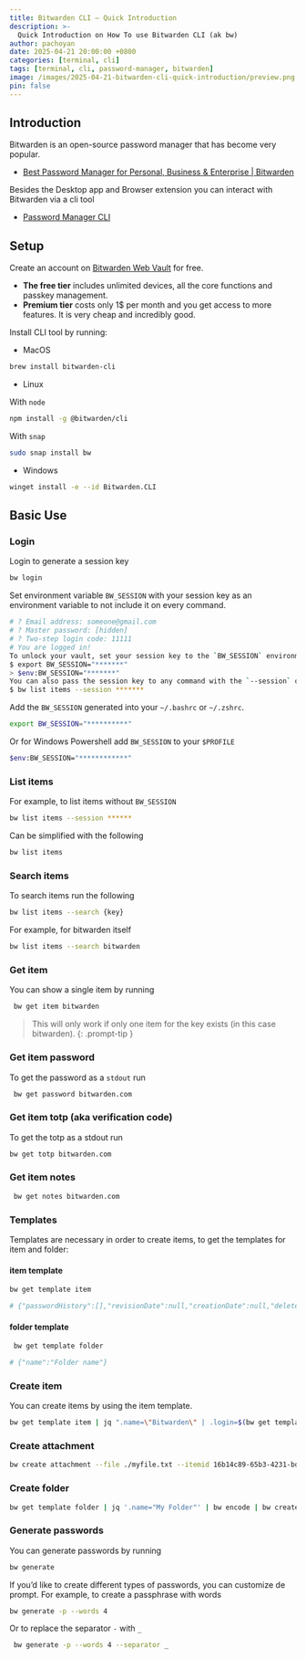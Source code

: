 ```yaml
---
title: Bitwarden CLI — Quick Introduction
description: >-
  Quick Introduction on How To use Bitwarden CLI (ak bw)
author: pachoyan
date: 2025-04-21 20:00:00 +0800
categories: [terminal, cli]
tags: [terminal, cli, password-manager, bitwarden]
image: /images/2025-04-21-bitwarden-cli-quick-introduction/preview.png
pin: false
---
```


## Introduction

Bitwarden is an open-source password manager that has become very popular.

- [Best Password Manager for Personal, Business & Enterprise | Bitwarden](https://bitwarden.com/)

Besides the Desktop app and Browser extension you can interact with Bitwarden via a cli tool

- [Password Manager CLI](https://bitwarden.com/help/cli/)

## Setup

Create an account on [Bitwarden Web Vault](https://vault.bitwarden.com/#/register?layout=default) for free.

- **The free tier** includes unlimited devices, all the core functions and passkey management.
- **Premium tier** costs only 1$ per month and you get access to more features. It is very cheap and incredibly good.

Install CLI tool by running:

- MacOS

```bash
brew install bitwarden-cli
```

- Linux

With `node`

```bash
npm install -g @bitwarden/cli
```

With `snap`

```bash
sudo snap install bw
```

- Windows

```bash
winget install -e --id Bitwarden.CLI
```

## Basic Use

### Login

Login to generate a session key

```bash
bw login
```

Set environment variable `BW_SESSION` with your session key as an environment variable to not include it on every command.

```bash
# ? Email address: someone@gmail.com
# ? Master password: [hidden]
# ? Two-step login code: 11111
# You are logged in!
To unlock your vault, set your session key to the `BW_SESSION` environment variable. ex:
$ export BW_SESSION="*******"
> $env:BW_SESSION="*******"
You can also pass the session key to any command with the `--session` option. ex:
$ bw list items --session *******
```
Add the `BW_SESSION` generated into your `~/.bashrc` or `~/.zshrc`.

```bash
export BW_SESSION="**********"
```

Or for Windows Powershell add `BW_SESSION` to your `$PROFILE`

```bash
$env:BW_SESSION="************"
```

### List items

For example, to list items without `BW_SESSION`

```bash
bw list items --session ******
```

Can be simplified with the following

```bash
bw list items
```

### Search items

To search items run the following

```bash
bw list items --search {key}
```

For example, for bitwarden itself

```bash
bw list items --search bitwarden
```

### Get item

You can show a single item by running

```bash
 bw get item bitwarden
```

<!-- markdownlint-capture -->
<!-- markdownlint-disable -->
> This will only work if only one item for the key exists (in this case bitwarden).
{: .prompt-tip }
<!-- markdownlint-restore -->

### Get item password

To get the password as a `stdout` run

```bash
 bw get password bitwarden.com
 ```

 ### Get item totp (aka verification code)

 To get the totp as a stdout run

 ```bash
bw get totp bitwarden.com
 ```

 ### Get item notes

```bash
 bw get notes bitwarden.com
```

### Templates

Templates are necessary in order to create items, to get the templates for item and folder:

#### item template

```bash
bw get template item

# {"passwordHistory":[],"revisionDate":null,"creationDate":null,"deletedDate":null,"organizationId":null,"collectionIds":null,"folderId":null,"type":1,"name":"Item name","notes":"Some notes about this item.","favorite":false,"fields":[],"login":null,"secureNote":null,"card":null,"identity":null,"reprompt":0}
```

#### folder template

```bash
 bw get template folder

# {"name":"Folder name"}
```

### Create item

You can create items by using the item template.

```bash
bw get template item | jq ".name=\"Bitwarden\" | .login=$(bw get template item.login | jq '.username="username" | .password="mypassword"')" | bw encode | bw create item
```

### Create attachment

```bash
bw create attachment --file ./myfile.txt --itemid 16b14c89-65b3-4231-bd2b-15051a6d8g77
```

### Create folder

```bash
bw get template folder | jq '.name="My Folder"' | bw encode | bw create folder
```

### Generate passwords

You can generate passwords by running

```bash
bw generate
```

If you’d like to create different types of passwords, you can customize de prompt. For example, to create a passphrase with words

```bash
bw generate -p --words 4
```

Or to replace the separator `-` with `_`

```bash
 bw generate -p --words 4 --separator _
```
